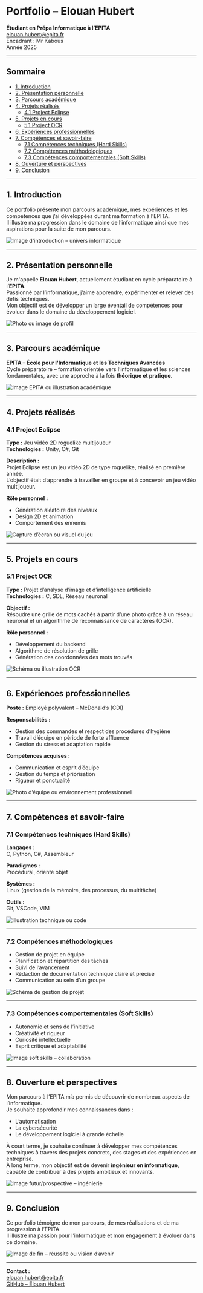 # Portfolio – Elouan Hubert

**Étudiant en Prépa Informatique à l’EPITA**  
elouan.hubert@epita.fr  
Encadrant : Mr Kabous  
Année 2025  

---

## Sommaire
- [1. Introduction](#1-introduction)
- [2. Présentation personnelle](#2-présentation-personnelle)
- [3. Parcours académique](#3-parcours-académique)
- [4. Projets réalisés](#4-projets-réalisés)
  - [4.1 Project Eclipse](#41-project-eclipse)
- [5. Projets en cours](#5-projets-en-cours)
  - [5.1 Project OCR](#51-project-ocr)
- [6. Expériences professionnelles](#6-expériences-professionnelles)
- [7. Compétences et savoir-faire](#7-compétences-et-savoir-faire)
  - [7.1 Compétences techniques (Hard Skills)](#71-compétences-techniques-hard-skills)
  - [7.2 Compétences méthodologiques](#72-compétences-méthodologiques)
  - [7.3 Compétences comportementales (Soft Skills)](#73-compétences-comportementales-soft-skills)
- [8. Ouverture et perspectives](#8-ouverture-et-perspectives)
- [9. Conclusion](#9-conclusion)

---

## 1. Introduction

Ce portfolio présente mon parcours académique, mes expériences et les compétences que j’ai développées durant ma formation à l’EPITA.  
Il illustre ma progression dans le domaine de l’informatique ainsi que mes aspirations pour la suite de mon parcours.

![Image d'introduction – univers informatique](https://via.placeholder.com/1000x250?text=Introduction+Portfolio)

---

## 2. Présentation personnelle

Je m'appelle **Elouan Hubert**, actuellement étudiant en cycle préparatoire à l’**EPITA**.  
Passionné par l’informatique, j’aime apprendre, expérimenter et relever des défis techniques.  
Mon objectif est de développer un large éventail de compétences pour évoluer dans le domaine du développement logiciel.

![Photo ou image de profil](https://via.placeholder.com/200x200?text=Photo+Profil)

---

## 3. Parcours académique

**EPITA – École pour l'Informatique et les Techniques Avancées**  
Cycle préparatoire – formation orientée vers l’informatique et les sciences fondamentales, avec une approche à la fois **théorique et pratique**.

![Image EPITA ou illustration académique](https://via.placeholder.com/800x200?text=EPITA+-+Parcours+Academique)

---

## 4. Projets réalisés

### 4.1 Project Eclipse

**Type :** Jeu vidéo 2D roguelike multijoueur  
**Technologies :** Unity, C#, Git  

**Description :**  
Projet Eclipse est un jeu vidéo 2D de type roguelike, réalisé en première année.  
L’objectif était d’apprendre à travailler en groupe et à concevoir un jeu vidéo multijoueur.

**Rôle personnel :**
- Génération aléatoire des niveaux  
- Design 2D et animation  
- Comportement des ennemis  

![Capture d’écran ou visuel du jeu](https://via.placeholder.com/900x400?text=Project+Eclipse+-+Jeu+2D)

---

## 5. Projets en cours

### 5.1 Project OCR

**Type :** Projet d’analyse d’image et d’intelligence artificielle  
**Technologies :** C, SDL, Réseau neuronal  

**Objectif :**  
Résoudre une grille de mots cachés à partir d’une photo grâce à un réseau neuronal et un algorithme de reconnaissance de caractères (OCR).

**Rôle personnel :**
- Développement du backend  
- Algorithme de résolution de grille  
- Génération des coordonnées des mots trouvés  

![Schéma ou illustration OCR](https://via.placeholder.com/900x400?text=Project+OCR+-+Reconnaissance+de+lettres)

---

## 6. Expériences professionnelles

**Poste :** Employé polyvalent – McDonald’s (CDI)  

**Responsabilités :**
- Gestion des commandes et respect des procédures d’hygiène  
- Travail d’équipe en période de forte affluence  
- Gestion du stress et adaptation rapide  

**Compétences acquises :**
- Communication et esprit d’équipe  
- Gestion du temps et priorisation  
- Rigueur et ponctualité  

![Photo d’équipe ou environnement professionnel](https://via.placeholder.com/900x250?text=Experience+Professionnelle)

---

## 7. Compétences et savoir-faire

### 7.1 Compétences techniques (Hard Skills)

**Langages :**  
C, Python, C#, Assembleur  

**Paradigmes :**  
Procédural, orienté objet  

**Systèmes :**  
Linux (gestion de la mémoire, des processus, du multitâche)  

**Outils :**  
Git, VSCode, VIM  

![Illustration technique ou code](https://via.placeholder.com/800x250?text=Hard+Skills+-+Programmation)

---

### 7.2 Compétences méthodologiques

- Gestion de projet en équipe  
- Planification et répartition des tâches  
- Suivi de l’avancement  
- Rédaction de documentation technique claire et précise  
- Communication au sein d’un groupe  

![Schéma de gestion de projet](https://via.placeholder.com/800x250?text=Methodologie+-+Gestion+de+Projet)

---

### 7.3 Compétences comportementales (Soft Skills)

- Autonomie et sens de l’initiative  
- Créativité et rigueur  
- Curiosité intellectuelle  
- Esprit critique et adaptabilité  

![Image soft skills – collaboration](https://via.placeholder.com/800x250?text=Soft+Skills+-+Travail+d%27Equipe)

---

## 8. Ouverture et perspectives

Mon parcours à l’EPITA m’a permis de découvrir de nombreux aspects de l’informatique.  
Je souhaite approfondir mes connaissances dans :
- L’automatisation  
- La cybersécurité  
- Le développement logiciel à grande échelle  

À court terme, je souhaite continuer à développer mes compétences techniques à travers des projets concrets, des stages et des expériences en entreprise.  
À long terme, mon objectif est de devenir **ingénieur en informatique**, capable de contribuer à des projets ambitieux et innovants.

![Image futur/prospective – ingénierie](https://via.placeholder.com/1000x300?text=Perspectives+-+Futur+Ingenieur)

---

## 9. Conclusion

Ce portfolio témoigne de mon parcours, de mes réalisations et de ma progression à l’EPITA.  
Il illustre ma passion pour l’informatique et mon engagement à évoluer dans ce domaine.

![Image de fin – réussite ou vision d’avenir](https://via.placeholder.com/1000x250?text=Conclusion+-+Vision+d%27avenir)

---

**Contact :**  
[elouan.hubert@epita.fr](mailto:elouan.hubert@epita.fr)  
[GitHub – Elouan Hubert](https://github.com/ElouanHubert)
<!--
**Elouan82/Elouan82** is a ✨ _special_ ✨ repository because its `README.md` (this file) appears on your GitHub profile.

Here are some ideas to get you started:

- 🔭 I’m currently working on ...
- 🌱 I’m currently learning ...
- 👯 I’m looking to collaborate on ...
- 🤔 I’m looking for help with ...
- 💬 Ask me about ...
- 📫 How to reach me: ...
- 😄 Pronouns: ...
- ⚡ Fun fact: ...
-->
